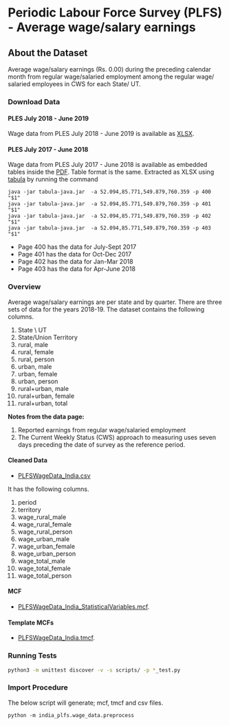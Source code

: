 # Periodic Labour Force Survey (PLFS) - Average wage/salary earnings


## About the Dataset
Average wage/salary earnings (Rs. 0.00) during the preceding calendar month from regular wage/salaried employment among the regular wage/ salaried employees in CWS for each State/ UT.


### Download Data

#### PLES July 2018 - June 2019
Wage data from PLES July 2018 - June 2019 is available as [XLSX](http://mospi.nic.in/sites/default/files/reports_and_publication/PLFS_2018_19_Anual/Table_42.xlsx).

#### PLES July 2017 - June 2018
Wage data from PLES July 2017 - June 2018 is available as embedded tables inside the  [PDF](http://mospi.nic.in/sites/default/files/publication_reports/Annual%20Report%2C%20PLFS%202017-18_31052019.pdf). Table format is the same. Extracted as XLSX using [tabula](https://github.com/tabulapdf/tabula) by running the command

```
java -jar tabula-java.jar  -a 52.094,85.771,549.879,760.359 -p 400 "$1" 
java -jar tabula-java.jar  -a 52.094,85.771,549.879,760.359 -p 401 "$1" 
java -jar tabula-java.jar  -a 52.094,85.771,549.879,760.359 -p 402 "$1" 
java -jar tabula-java.jar  -a 52.094,85.771,549.879,760.359 -p 403 "$1" 
```

* Page 400 has the data for July-Sept 2017 
* Page 401 has the data for Oct-Dec 2017      
* Page 402 has the data for Jan-Mar 2018
* Page 403 has the data for Apr-June 2018




### Overview

Average wage/salary earnings are per state and by quarter. There are three sets of data for the years 2018-19. The dataset contains the following columns.

1. State \ UT  
2. State/Union Territory
3. rural, male
4. rural, female
5. rural, person
6. urban, male
7. urban, female
8. urban, person
9. rural+urban, male
10. rural+urban, female
11. rural+urban, total


**Notes from the data page:** 
1. Reported earnings from regular wage/salaried employment
2. The Current Weekly Status (CWS) approach to measuring uses seven days preceding the date of survey as the reference period. 



#### Cleaned Data
- [PLFSWageData_India.csv](PLFSWageData_India.csv)

It has the following columns.

1. period
2. territory
3. wage_rural_male
4. wage_rural_female
5. wage_rural_person
6. wage_urban_male
7. wage_urban_female
8. wage_urban_person
9. wage_total_male
10. wage_total_female
11. wage_total_person

#### MCF
- [PLFSWageData_India_StatisticalVariables.mcf](PLFSWageData_India_StatisticalVariables.mcf).

#### Template MCFs
- [PLFSWageData_India.tmcf](PLFSWageData_India.tmcf).

### Running Tests

```bash
python3 -m unittest discover -v -s scripts/ -p *_test.py
```

### Import Procedure

The below script will generate; mcf, tmcf and csv files.

`python -m india_plfs.wage_data.preprocess`
